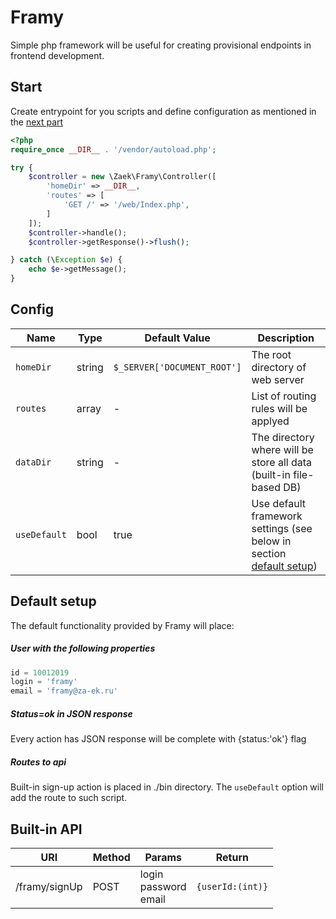 # Framy
Simple php framework will be useful for creating provisional endpoints in frontend development.

## Start

Create entrypoint for you scripts and define configuration as mentioned in the [next part](#config)
```php
<?php
require_once __DIR__ . '/vendor/autoload.php';

try {
    $controller = new \Zaek\Framy\Controller([
        'homeDir' => __DIR__,
        'routes' => [
            'GET /' => '/web/Index.php',
        ]
    ]);
    $controller->handle();
    $controller->getResponse()->flush();

} catch (\Exception $e) {
    echo $e->getMessage();
}
```

## Config
|Name|Type|Default Value|Description|
|---|---|---|---|
|`homeDir`|string|`$_SERVER['DOCUMENT_ROOT']`|The root directory of web server|
|`routes`|array|-|List of routing rules will be applyed|
|`dataDir`|string|-|The directory where will be store all data (built-in file-based DB)|
|`useDefault`|bool|true|Use default framework settings (see below in section [default setup](#default-setup))|


## Default setup

The default functionality provided by Framy will place:
 
##### User with the following properties
```php
id = 10012019
login = 'framy'
email = 'framy@za-ek.ru'
```
##### Status=ok in JSON response
Every action has JSON response will be complete with {status:'ok'} flag

##### Routes to api
Built-in sign-up action is placed in ./bin directory. 
The `useDefault` option will add the route to such script.

## Built-in API

|URI|Method|Params|Return|
|---|---|---|---|
|/framy/signUp|POST|login<br />password<br />email|`{userId:(int)}`|